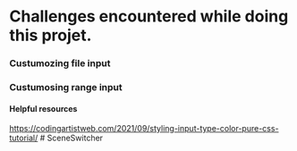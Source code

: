 # Challenges encountered while doing this projet.

### Custumozing file input

### Custumosing range input

#### Helpful resources

<!-- Resources for color input -->

https://codingartistweb.com/2021/09/styling-input-type-color-pure-css-tutorial/
#   S c e n e S w i t c h e r  
 